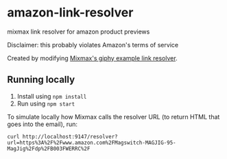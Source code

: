 # amazon-link-resolver
mixmax link resolver for amazon product previews

Disclaimer: this probably violates Amazon's terms of service

Created by modifying <a href="https://github.com/mixmaxhq/giphy-example-link-resolver">Mixmax's giphy example link resolver</a>.

## Running locally

1. Install using `npm install`
2. Run using `npm start`

To simulate locally how Mixmax calls the resolver URL (to return HTML that goes into the email), run:

```
curl http://localhost:9147/resolver?url=https%3A%2F%2Fwww.amazon.com%2FMagswitch-MAGJIG-95-MagJig%2Fdp%2FB003FWERRC%2F
```
